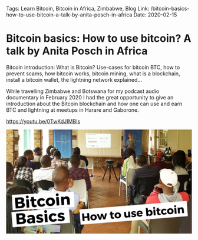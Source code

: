 Tags: Learn Bitcoin, Bitcoin in Africa, Zimbabwe, Blog
Link: /bitcoin-basics-how-to-use-bitcoin-a-talk-by-anita-posch-in-africa
Date: 2020-02-15

# Bitcoin basics: How to use bitcoin? A talk by Anita Posch in Africa

Bitcoin introduction: What is Bitcoin? Use-cases for bitcoin BTC, how to prevent scams, how bitcoin works, bitcoin mining, what is a blockchain, install a bitcoin wallet, the lightning network explained... 

While travelling Zimbabwe and Botswana for my podcast audio documentary in February 2020 I had the great opportunity to give an introduction about the Bitcoin blockchain and how one can use and earn BTC and lightning at meetups in Harare and Gaborone.

https://youtu.be/0TwKdJIMBIs


![Bitcoin basics talk Anita Posch](assets/_6-BTC-Basics-Video-Talk.jpg)
